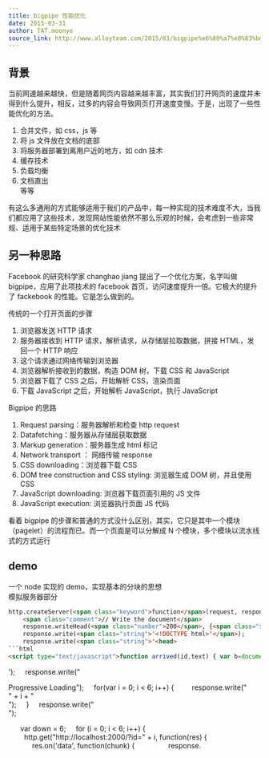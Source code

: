 ```yaml
---
title: bigpipe 性能优化
date: 2015-03-31
author: TAT.moonye
source_link: http://www.alloyteam.com/2015/03/bigpipe%e6%80%a7%e8%83%bd%e4%bc%98%e5%8c%96/
---
```


<!-- {% raw %} - for jekyll -->

## 背景

当前网速越来越快，但是随着网页内容越来越丰富，其实我们打开网页的速度并未得到什么提升，相反，过多的内容会导致网页打开速度变慢。于是，出现了一些性能优化的方法。  
1. 合并文件，如 css，js 等  
2. 将 js 文件放在文档的底部  
3. 将服务器部署到离用户近的地方，如 cdn 技术  
4. 缓存技术  
5. 负载均衡  
6. 文档直出  
等等

有这么多通用的方式能够适用于我们的产品中，每一种实现的技术难度不大，当我们都应用了这些技术，发现网站性能依然不那么乐观的时候，会考虑到一些非常规、适用于某些特定场景的优化技术

## 另一种思路

Facebook 的研究科学家 changhao jiang 提出了一个优化方案，名字叫做 bigpipe，应用了此项技术的 facebook 首页，访问速度提升一倍。它极大的提升了 fackebook 的性能。它是怎么做到的。

传统的一个打开页面的步骤

1.  浏览器发送 HTTP 请求
2.  服务器接收到 HTTP 请求，解析请求，从存储层拉取数据，拼接 HTML，发回一个 HTTP 响应
3.  这个请求通过网络传输到浏览器
4.  浏览器解析接收到的数据，构造 DOM 树，下载 CSS 和 JavaScript
5.  浏览器下载了 CSS 之后，开始解析 CSS，渲染页面
6.  下载 JavaScript 之后，开始解析 JavaScript，执行 JavaScript

Bigpipe 的思路

1.  Request parsing：服务器解析和检查 http request
2.  Datafetching：服务器从存储层获取数据
3.  Markup generation：服务器生成 html 标记
4.  Network transport ： 网络传输 response
5.  CSS downloading：浏览器下载 CSS
6.  DOM tree construction and CSS styling: 浏览器生成 DOM 树，并且使用 CSS
7.  JavaScript downloading: 浏览器下载页面引用的 JS 文件
8.  JavaScript execution: 浏览器执行页面 JS 代码

看着 bigpipe 的步骤和普通的方式没什么区别，其实，它只是其中一个模块（pagelet）的流程而已。而一个页面是可以分解成 N 个模块，多个模块以流水线式的方式运行

## demo

一个 node 实现的 demo，实现基本的分块的思想  
模拟服务器部分

````html
http.createServer(<span class="keyword">function</span>(request, response) {
    <span class="comment">// Write the document</span>
    response.writeHead(<span class="number">200</span>, {<span class="string">"Content-Type"</span> : <span class="string">"text/html"</span>});
    response.write(<span class="string">'<!DOCTYPE html>'</span>);
    response.write(<span class="string">'<head>
```html
<script type="text/javascript">function arrived(id,text) { var b=document.getElementById(id); b.innerHTML = text; }</script>
````

'</span>);
    response.write(<span class="string">"</head><body><div>Progressive Loading"</span>);
    <span class="keyword">for</span>(<span class="keyword">var</span> i = <span class="number">0</span>; i &lt; <span class="number">6</span>; i++) {
        response.write(<span class="string">"<div id='"</span> + i + <span class="string">"'>"</span> + i + <span class="string">"</div>"</span>);
    }
    response.write(<span class="string">"</div>"</span>);

 
    <span class="keyword">var</span> down = <span class="number">6</span>;
    <span class="keyword">for</span> (i = <span class="number">0</span>; i &lt; <span class="number">6</span>; i++) {
        http.get(<span class="string">"http&#x3A;//localhost:2000/?id="</span> + i, <span class="keyword">function</span>(res) {
            res.on(<span class="string">'data'</span>, <span class="keyword">function</span>(chunk) {
                response.

```

```


<!-- {% endraw %} - for jekyll -->